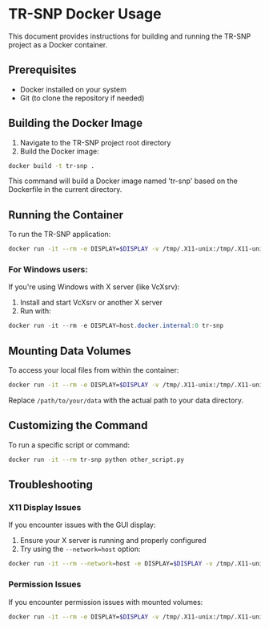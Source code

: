 # TR-SNP Docker Usage

This document provides instructions for building and running the TR-SNP project as a Docker container.

## Prerequisites

- Docker installed on your system
- Git (to clone the repository if needed)

## Building the Docker Image

1. Navigate to the TR-SNP project root directory
2. Build the Docker image:

```bash
docker build -t tr-snp .
```

This command will build a Docker image named 'tr-snp' based on the Dockerfile in the current directory.

## Running the Container

To run the TR-SNP application:

```bash
docker run -it --rm -e DISPLAY=$DISPLAY -v /tmp/.X11-unix:/tmp/.X11-unix tr-snp
```

### For Windows users:

If you're using Windows with X server (like VcXsrv):

1. Install and start VcXsrv or another X server
2. Run with:

```powershell
docker run -it --rm -e DISPLAY=host.docker.internal:0 tr-snp
```

## Mounting Data Volumes

To access your local files from within the container:

```bash
docker run -it --rm -e DISPLAY=$DISPLAY -v /tmp/.X11-unix:/tmp/.X11-unix -v /path/to/your/data:/app/data tr-snp
```

Replace `/path/to/your/data` with the actual path to your data directory.

## Customizing the Command

To run a specific script or command:

```bash
docker run -it --rm tr-snp python other_script.py
```

## Troubleshooting

### X11 Display Issues

If you encounter issues with the GUI display:

1. Ensure your X server is running and properly configured
2. Try using the `--network=host` option:

```bash
docker run -it --rm --network=host -e DISPLAY=$DISPLAY -v /tmp/.X11-unix:/tmp/.X11-unix tr-snp
```

### Permission Issues

If you encounter permission issues with mounted volumes:

```bash
docker run -it --rm -e DISPLAY=$DISPLAY -v /tmp/.X11-unix:/tmp/.X11-unix -v /path/to/your/data:/app/data:Z tr-snp
``` 